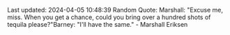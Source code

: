 Last updated: 2024-04-05 10:48:39
Random Quote: Marshall: "Excuse me, miss. When you get a chance, could you bring over a hundred shots of tequila please?"Barney: "I'll have the same." - Marshall Eriksen